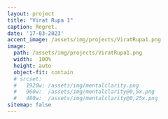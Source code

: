 ```yaml
---
layout: project
title: "Virat Rupa 1"
caption: Regret.
date: '17-03-2023'
accent_image: /assets/img/projects/ViratRupa1.png   
image: 
  path: /assets/img/projects/ViratRupa1.png  
  width:  100%
  height: auto
  object-fit: contain
  # srcset: 
  #   1920w: /assets/img/mentalclarity.png
  #   960w:  /assets/img/mentalclarity@0,5x.png
  #   480w:  /assets/img/mentalclarity@0,25x.png
sitemap: false
---
```

